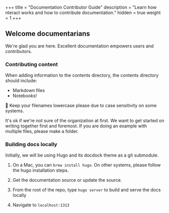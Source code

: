 +++
title = "Documentation Contributor Guide"
description = "Learn how nteract works and how to contribute documentation."
hidden = true
weight = 1
+++

## Welcome documentarians

We're glad you are here. Excellent documentation empowers users and contributors.

### Contributing content

When adding information to the contents directory, the contents directory should
include:

* Markdown files
* Notebooks!

📝 Keep your filenames lowercase please due to case sensitivity on some systems.

It's ok if we're not sure of the organization at first. We want to get started on writing together first and foremost. If you are doing an example with multiple files, please make a folder.

### Building docs locally

Initially, we will be using Hugo and its docdock theme as a git submodule.

1. On a Mac, you can `brew install hugo`. On other systems, please follow the
hugo installation steps.

2. Get the documentation source or update the source.

3. From the root of the repo, type `hugo server` to build and serve the docs
   locally

4. Navigate to `localhost:1313`



